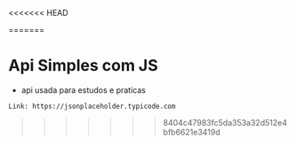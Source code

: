 <<<<<<< HEAD

=======
# Api Simples com JS
- api usada para estudos e praticas


```
Link: https://jsonplaceholder.typicode.com
```
>>>>>>> 8404c47983fc5da353a32d512e4bfb6621e3419d
